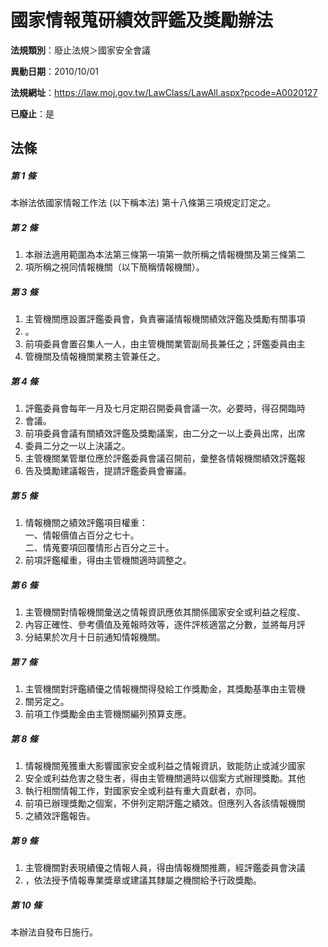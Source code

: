 # 國家情報蒐研績效評鑑及獎勵辦法

**法規類別**：廢止法規＞國家安全會議

**異動日期**：2010/10/01  

**法規網址**：https://law.moj.gov.tw/LawClass/LawAll.aspx?pcode=A0020127

**已廢止**：是



## 法條
##### 第 1 條
本辦法依國家情報工作法 (以下稱本法) 第十八條第三項規定訂定之。

##### 第 2 條
1. 本辦法適用範圍為本法第三條第一項第一款所稱之情報機關及第三條第二
1. 項所稱之視同情報機關（以下簡稱情報機關）。

##### 第 3 條
1. 主管機關應設置評鑑委員會，負責審議情報機關績效評鑑及獎勵有關事項
1. 。
1. 前項委員會置召集人一人，由主管機關業管副局長兼任之；評鑑委員由主
1. 管機關及情報機關業務主管兼任之。

##### 第 4 條
1. 評鑑委員會每年一月及七月定期召開委員會議一次。必要時，得召開臨時
1. 會議。
1. 前項委員會議有關績效評鑑及獎勵議案，由二分之一以上委員出席，出席
1. 委員二分之一以上決議之。
1. 主管機關業管單位應於評鑑委員會議召開前，彙整各情報機關績效評鑑報
1. 告及獎勵建議報告，提請評鑑委員會審議。

##### 第 5 條
1. 情報機關之績效評鑑項目權重：  
一、情報價值占百分之七十。  
二、情蒐要項回覆情形占百分之三十。
1. 前項評鑑權重，得由主管機關適時調整之。

##### 第 6 條
1. 主管機關對情報機關彙送之情報資訊應依其關係國家安全或利益之程度、
1. 內容正確性、參考價值及蒐報時效等，逐件評核適當之分數，並將每月評
1. 分結果於次月十日前通知情報機關。

##### 第 7 條
1. 主管機關對評鑑績優之情報機關得發給工作獎勵金，其獎勵基準由主管機
1. 關另定之。
1. 前項工作獎勵金由主管機關編列預算支應。

##### 第 8 條
1. 情報機關蒐獲重大影響國家安全或利益之情報資訊，致能防止或減少國家
1. 安全或利益危害之發生者，得由主管機關適時以個案方式辦理獎勵。其他
1. 執行相關情報工作，對國家安全或利益有重大貢獻者，亦同。
1. 前項已辦理獎勵之個案，不併列定期評鑑之績效。但應列入各該情報機關
1. 之績效評鑑報告。

##### 第 9 條
1. 主管機關對表現績優之情報人員，得由情報機關推薦，經評鑑委員會決議
1. ，依法授予情報專業獎章或建議其隸屬之機關給予行政獎勵。

##### 第 10 條
本辦法自發布日施行。


